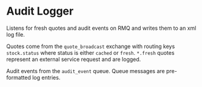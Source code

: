 Audit Logger
=====
Listens for fresh quotes and audit events on RMQ and writes them to an xml log file.

Quotes come from the `quote_broadcast` exchange with routing keys `stock.status` where status is either `cached` or `fresh`. `*.fresh` quotes represent an external service request and are logged.

Audit events from the `audit_event` queue. Queue messages are pre-formatted log entries.

